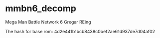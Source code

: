 # mmbn6_decomp
Mega Man Battle Network 6 Gregar REing

The hash for base rom:
4d2e441b1bcb8438c0bef2ae61d937de7d04af02